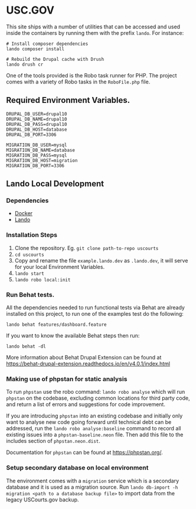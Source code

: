 # USC.GOV

This site ships with a number of utilities that can be accessed and used
inside the containers by running them with the prefix `lando`. For instance:

```
# Install composer dependencies
lando composer install

# Rebuild the Drupal cache with Drush
lando drush cr
```

One of the tools provided is the Robo task runner for PHP.
The project comes with a variety of Robo tasks in the `RoboFile.php`
file.

## Required Environment Variables.

```
DRUPAL_DB_USER=drupal10
DRUPAL_DB_NAME=drupal10
DRUPAL_DB_PASS=drupal10
DRUPAL_DB_HOST=database
DRUPAL_DB_PORT=3306

MIGRATION_DB_USER=mysql
MIGRATION_DB_NAME=database
MIGRATION_DB_PASS=mysql
MIGRATION_DB_HOST=migration
MIGRATION_DB_PORT=3306
```

## Lando Local Development

### Dependencies

  - [Docker](https://docs.docker.com/get-docker)
  - [Lando](https://docs.lando.dev/basics/installation.html)

### Installation Steps

  1. Clone the repository. Eg. `git clone path-to-repo uscourts`
  2. `cd uscourts`
  3. Copy and rename the file `example.lando.dev` as `.lando.dev`, it will serve for your local Environment Variables.
  4. `lando start`
  5. `lando robo local:init`

### Run Behat tests.

All the dependencies needed to run functional tests via Behat are already
installed on this project, to run one of the examples test do the following:

`lando behat features/dashboard.feature`

If you want to know the available Behat steps then run:

`lando behat -dl`

More information about Behat Drupal Extension can be found at https://behat-drupal-extension.readthedocs.io/en/v4.0.1/index.html

### Making use of phpstan for static analysis

To run `phpstan` use the robo command: `lando robo analyse` which will run `phpstan` on the codebase, excluding common
locations for third party code, and return a list of errors and suggestions for code improvement.

If you are introducing `phpstan` into an existing codebase and initially only want to analyse new code going forward
until technical debt can be addressed, run the `lando robo analyse:baseline` command to record all existing issues into
a `phpstan-baseline.neon` file. Then add this file to the includes section of `phpstan.neon.dist`.

Documentation for `phpstan` can be found at https://phpstan.org/.

### Setup secondary database on local environment

The environment comes with a `migration` service which is a secondary database and it is used as a migration source.
Run `lando db-import -h migration <path to a database backup file>` to import data from the legacy USCourts.gov backup.
